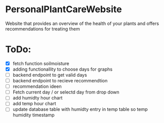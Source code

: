 # PersonalPlantCareWebsite
Website that provides an overview of the health of your plants and offers recommendations for treating them

# ToDo:
- [x] fetch function soilmoisture
- [x] adding functionallity to choose days for graphs
- [ ] backend endpoint to get valid days
- [ ] backend endpoint to recieve recommendtion
- [ ] recommendation ideen
- [ ] Fetch current day / or selectd day from drop down
- [ ] add humidty hour chart
- [ ] add temp hour chart
- [ ] update database table with humidty entry in temp table so temp humidity timestamp
